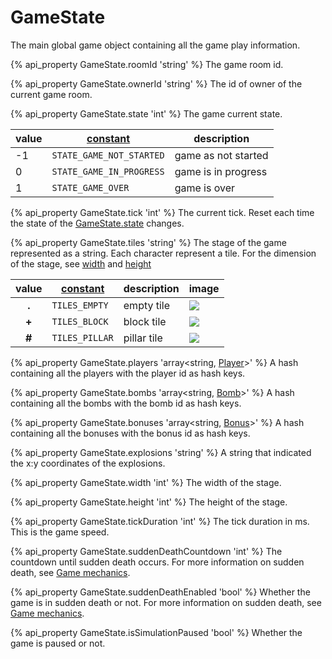 # GameState    

The main global game object containing all the game play information.


{% api_property GameState.roomId 'string' %}
The game room id.


{% api_property GameState.ownerId 'string' %}
The id of owner of the current game room.


{% api_property GameState.state 'int' %}
The game current state.

| value | <a href="#Constants">constant</a> | description |
|-|-|-|
| -1 | `STATE_GAME_NOT_STARTED` | game as not started |
| 0 | `STATE_GAME_IN_PROGRESS` | game is in progress |
| 1 | `STATE_GAME_OVER` | game is over |


{% api_property GameState.tick 'int' %}
The current tick. 
Reset each time the state of the <a href="#GameState.state">GameState.state</a> changes.


{% api_property GameState.tiles 'string' %}
The stage of the game represented as a string. Each character represent a tile.
For the dimension of the stage, see <a href="#GameState.width">width</a> and <a href="#GameState.height">height</a>

| value | <a href="#Constants">constant</a> | description | image
|:-:|-|-|-|
| **.** | `TILES_EMPTY` | empty tile | <img src="img/empty_tile.png" />
| **+** | `TILES_BLOCK` | block tile | <img src="img/block_tile.png" />
| **#** | `TILES_PILLAR` | pillar tile | <img src="img/pillar_tile.png" />


{% api_property GameState.players 'array&lt;string, <a href="#Player">Player</a>&gt;' %}
A hash containing all the players with the player id as hash keys.


{% api_property GameState.bombs 'array&lt;string, <a href="#Bomb">Bomb</a>&gt;' %}
A hash containing all the bombs with the bomb id as hash keys.


{% api_property GameState.bonuses 'array&lt;string, <a href="#Bonus">Bonus</a>&gt;' %}
A hash containing all the bonuses with the bonus id as hash keys.


{% api_property GameState.explosions 'string' %}
A string that indicated the x:y coordinates of the explosions.


{% api_property GameState.width 'int' %}
The width of the stage.


{% api_property GameState.height 'int' %}
The height of the stage.


{% api_property GameState.tickDuration 'int' %}
The tick duration in ms. This is the game speed.


{% api_property GameState.suddenDeathCountdown 'int' %}
The countdown until sudden death occurs.
For more information on sudden death, see <a href="/mechanics.html#Sudden-Death">Game mechanics</a>.


{% api_property GameState.suddenDeathEnabled 'bool' %}
Whether the game is in sudden death or not.
For more information on sudden death, see <a href="/mechanics.html#Sudden-Death">Game mechanics</a>.


{% api_property GameState.isSimulationPaused 'bool' %}
Whether the game is paused or not.